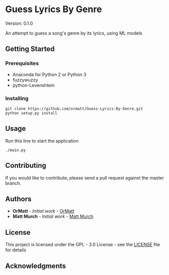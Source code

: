 # Guess Lyrics By Genre
Version: 0.1.0

An attempt to guess a song's genre by its lyrics, using ML models

## Getting Started

### Prerequisites
* Anaconda for Python 2 or Python 3
* fuzzywuzzy
* python-Levenshtein


### Installing

```
git clone https://github.com/ormatt/Guess-Lyrics-By-Genre.git
python setup.py install
```

## Usage

Run this line to start the application

```
./main.py
```


## Contributing

If you would like to contribute, please send a pull request against the master branch.


## Authors

* **OrMatt** - *Initial work* -  [OrMatt](https://github.com/ormatt)
* **Matt Murch** - *Initial work* - [Matt Murch](https://github.com/mattmurch)

## License

This project is licensed under the GPL - 3.0 License - see the [LICENSE](LICENSE) file for details


## Acknowledgments
